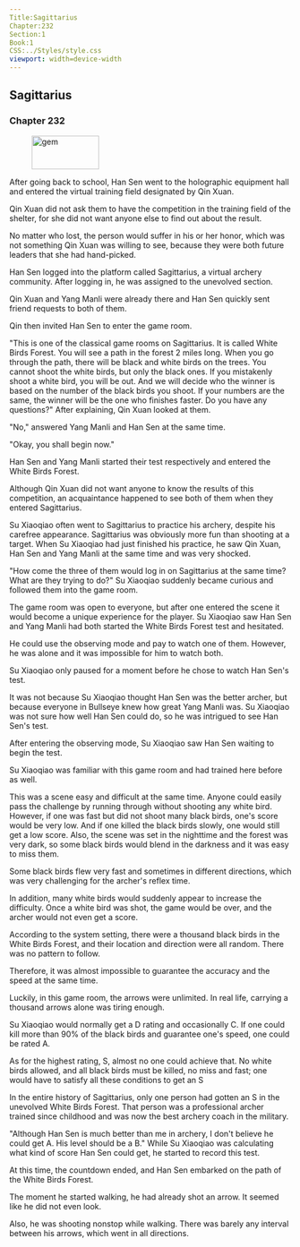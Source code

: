 ```yaml
---
Title:Sagittarius 
Chapter:232 
Section:1 
Book:1 
CSS:../Styles/style.css 
viewport: width=device-width
---
```

  
## Sagittarius
### Chapter 232
  
<figure>
	<img src="../Images/gem.gif" alt="gem" id="gem" width="120" height="60" />
</figure>
  

  
After going back to school, Han Sen went to the holographic equipment hall and entered the virtual training field designated by Qin Xuan.

Qin Xuan did not ask them to have the competition in the training field of the shelter, for she did not want anyone else to find out about the result.

No matter who lost, the person would suffer in his or her honor, which was not something Qin Xuan was willing to see, because they were both future leaders that she had hand-picked.

Han Sen logged into the platform called Sagittarius, a virtual archery community. After logging in, he was assigned to the unevolved section.

Qin Xuan and Yang Manli were already there and Han Sen quickly sent friend requests to both of them.

Qin then invited Han Sen to enter the game room.

"This is one of the classical game rooms on Sagittarius. It is called White Birds Forest. You will see a path in the forest 2 miles long. When you go through the path, there will be black and white birds on the trees. You cannot shoot the white birds, but only the black ones. If you mistakenly shoot a white bird, you will be out. And we will decide who the winner is based on the number of the black birds you shoot. If your numbers are the same, the winner will be the one who finishes faster. Do you have any questions?" After explaining, Qin Xuan looked at them.

"No," answered Yang Manli and Han Sen at the same time.

"Okay, you shall begin now."

Han Sen and Yang Manli started their test respectively and entered the White Birds Forest.

Although Qin Xuan did not want anyone to know the results of this competition, an acquaintance happened to see both of them when they entered Sagittarius.

Su Xiaoqiao often went to Sagittarius to practice his archery, despite his carefree appearance. Sagittarius was obviously more fun than shooting at a target. When Su Xiaoqiao had just finished his practice, he saw Qin Xuan, Han Sen and Yang Manli at the same time and was very shocked.

"How come the three of them would log in on Sagittarius at the same time? What are they trying to do?" Su Xiaoqiao suddenly became curious and followed them into the game room.

The game room was open to everyone, but after one entered the scene it would become a unique experience for the player. Su Xiaoqiao saw Han Sen and Yang Manli had both started the White Birds Forest test and hesitated.

He could use the observing mode and pay to watch one of them. However, he was alone and it was impossible for him to watch both.

Su Xiaoqiao only paused for a moment before he chose to watch Han Sen's test.

It was not because Su Xiaoqiao thought Han Sen was the better archer, but because everyone in Bullseye knew how great Yang Manli was. Su Xiaoqiao was not sure how well Han Sen could do, so he was intrigued to see Han Sen's test.

After entering the observing mode, Su Xiaoqiao saw Han Sen waiting to begin the test.

Su Xiaoqiao was familiar with this game room and had trained here before as well.

This was a scene easy and difficult at the same time. Anyone could easily pass the challenge by running through without shooting any white bird. However, if one was fast but did not shoot many black birds, one's score would be very low. And if one killed the black birds slowly, one would still get a low score. Also, the scene was set in the nighttime and the forest was very dark, so some black birds would blend in the darkness and it was easy to miss them.

Some black birds flew very fast and sometimes in different directions, which was very challenging for the archer's reflex time.

In addition, many white birds would suddenly appear to increase the difficulty. Once a white bird was shot, the game would be over, and the archer would not even get a score.

According to the system setting, there were a thousand black birds in the White Birds Forest, and their location and direction were all random. There was no pattern to follow.

Therefore, it was almost impossible to guarantee the accuracy and the speed at the same time.

Luckily, in this game room, the arrows were unlimited. In real life, carrying a thousand arrows alone was tiring enough.

Su Xiaoqiao would normally get a D rating and occasionally C. If one could kill more than 90% of the black birds and guarantee one's speed, one could be rated A.

As for the highest rating, S, almost no one could achieve that. No white birds allowed, and all black birds must be killed, no miss and fast; one would have to satisfy all these conditions to get an S

In the entire history of Sagittarius, only one person had gotten an S in the unevolved White Birds Forest. That person was a professional archer trained since childhood and was now the best archery coach in the military.

"Although Han Sen is much better than me in archery, I don't believe he could get A. His level should be a B." While Su Xiaoqiao was calculating what kind of score Han Sen could get, he started to record this test.

At this time, the countdown ended, and Han Sen embarked on the path of the White Birds Forest.

The moment he started walking, he had already shot an arrow. It seemed like he did not even look.

Also, he was shooting nonstop while walking. There was barely any interval between his arrows, which went in all directions.